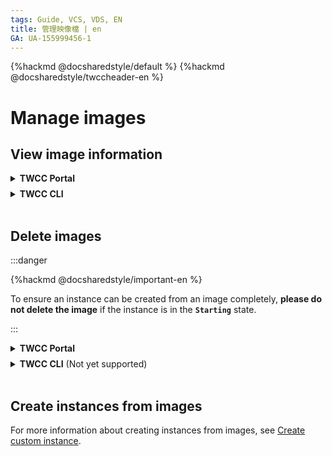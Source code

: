 ```yaml
---
tags: Guide, VCS, VDS, EN
title: 管理映像檔 | en
GA: UA-155999456-1
---
```



{%hackmd @docsharedstyle/default %}
{%hackmd @docsharedstyle/twccheader-en %}

# Manage images

## View image information

<!-- 1 start -->

<details class="docspoiler">

<summary><b>TWCC Portal</b></summary>

<br>

* Go to the **VCS Instance Image Management** page, you will see all the image information in the list, the latest created image will be listed on the top. After creation, wait until the image enters in **`ACTIVE`** state, then you are able to use the image to create instances.

![](https://cos.twcc.ai/SYS-MANUAL/uploads/upload_24e83fb4b857b5d94278312fd409bb13.png)



</details>

<!-- Space -->

<div style="height:8px"></div>

<!-- 2. start -->

<details class="docspoiler">

<summary><b>TWCC CLI</b></summary>

<br>

### Commands

```bash
$ twccli ls vcs -snap [-all] #View all images([-all]Tenant Admins only) 
                      [-s]   #View the image with a specific ID
```

:::info
{%hackmd @twccdocs/cli-parameter-note-en %}
:::

### Examples

- View the image state created from the VCS image with ID **`918628`**
```bash
$ twccli ls vcs -snap -s 918628  
```

![](https://cos.twcc.ai/SYS-MANUAL/uploads/upload_19ffc79130c118e2642598005944ffa5.png)


</details>

<br>


## Delete images

:::danger

{%hackmd @docsharedstyle/important-en %}

To ensure an instance can be created from an image completely, **please do not delete the image** if the  instance is in the **`Starting`** state.

:::

<!-- 1 start -->

<details class="docspoiler">

<summary><b>TWCC Portal</b></summary>

<br>

* To delete images that are no longer needed, click the <i class="fa fa-ellipsis-v fa-20" aria-hidden="true"></i> menu button on the right of the image list, and then click **DELETE**.

![](https://cos.twcc.ai/SYS-MANUAL/uploads/upload_3ba00508f220b04065c082fa4650b022.png)



</details>

<!-- Space -->

<div style="height:8px"></div>

<!-- 2. start -->

<details class="docspoiler">

<summary><b>TWCC CLI</b> (Not yet supported) </summary>

<br>

</details>

<br>



## Create instances from images

For more information about creating instances from images, see [Create custom instance](https://man.twcc.ai/@twccdocs/guide-vcs-create-custom-instance-en).
